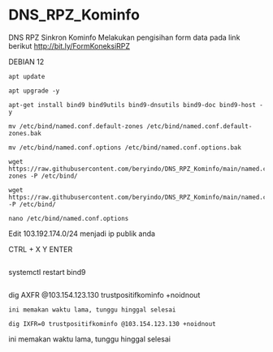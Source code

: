 # DNS_RPZ_Kominfo
DNS RPZ Sinkron Kominfo
Melakukan pengisihan form data pada link berikut
http://bit.ly/FormKoneksiRPZ

DEBIAN 12

```
apt update
```
```
apt upgrade -y
```
```
apt-get install bind9 bind9utils bind9-dnsutils bind9-doc bind9-host -y
```
```
mv /etc/bind/named.conf.default-zones /etc/bind/named.conf.default-zones.bak
```
```
mv /etc/bind/named.conf.options /etc/bind/named.conf.options.bak
```
```
wget https://raw.githubusercontent.com/beryindo/DNS_RPZ_Kominfo/main/named.conf.default-zones -P /etc/bind/
```
```
wget https://raw.githubusercontent.com/beryindo/DNS_RPZ_Kominfo/main/named.conf.options -P /etc/bind/
```
```
nano /etc/bind/named.conf.options
```

Edit 103.192.174.0/24 menjadi ip publik anda

CTRL + X
Y
ENTER

```
```
systemctl restart bind9
```
```
dig AXFR @103.154.123.130 trustpositifkominfo +noidnout
```
ini memakan waktu lama, tunggu hinggal selesai

```
```
dig IXFR=0 trustpositifkominfo @103.154.123.130 +noidnout
```
ini memakan waktu lama, tunggu hinggal selesai
